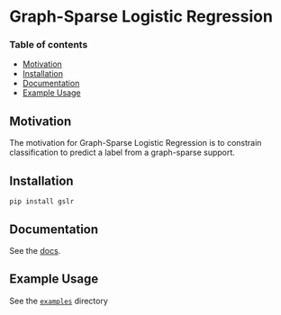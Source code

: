 # Graph-Sparse Logistic Regression

### Table of contents

- [Motivation](#motivation)
- [Installation](#installation)
- [Documentation](#documentation)
- [Example Usage](#example-usage)


## Motivation

The motivation for Graph-Sparse Logistic Regression is to constrain classification to predict a label from a graph-sparse support.





## Installation
```
pip install gslr
```
## Documentation

See the [docs](https://fraenkel-lab.github.io/GSLR/).

## Example Usage

See the [`examples`](examples) directory


